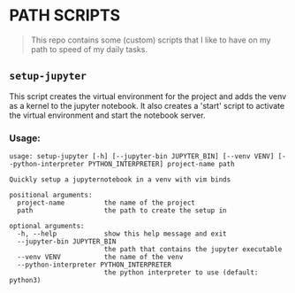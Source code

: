 # PATH SCRIPTS

> This repo contains some (custom) scripts that I like to have on my path to speed of my daily tasks.

## `setup-jupyter`

This script creates the virtual environment for the project and adds the venv
as a kernel to the jupyter notebook.
It also creates a 'start' script to activate the virtual environment and
start the notebook server.

### Usage:

```
usage: setup-jupyter [-h] [--jupyter-bin JUPYTER_BIN] [--venv VENV] [--python-interpreter PYTHON_INTERPRETER] project-name path

Quickly setup a jupyternotebook in a venv with vim binds

positional arguments:
  project-name          the name of the project
  path                  the path to create the setup in

optional arguments:
  -h, --help            show this help message and exit
  --jupyter-bin JUPYTER_BIN
                        the path that contains the jupyter executable
  --venv VENV           the name of the venv
  --python-interpreter PYTHON_INTERPRETER
                        the python interpreter to use (default: python3)
```
